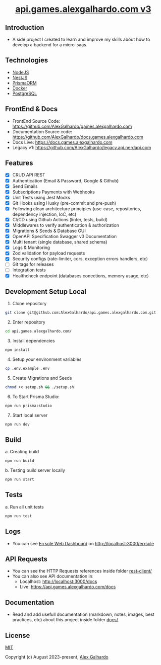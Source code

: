 <h1 align="center"><a href="https://api.games.alexgalhardo.com/" target="_blank">api.games.alexgalhardo.com v3</a></h1>

## Introduction

- A side project I created to learn and improve my skills about how to develop a backend for a micro-saas.

## Technologies
- [NodeJS](https://nodejs.org/en)
- [NestJS](https://nestjs.com/)
- [PrismaORM](https://www.prisma.io/)
- [Docker](https://docs.docker.com/)
- [PostgreSQL](https://www.postgresql.org/)

## FrontEnd & Docs
- FrontEnd Source Code: <https://github.com/AlexGalhardo/games.alexgalhardo.com>
- Documentation Source code: <https://github.com/AlexGalhardo/docs.games.alexgalhardo.com>
- Docs Live: <https://docs.games.alexgalhardo.com>
- Legacy v1: <https://github.com/AlexGalhardo/legacy.api.nerdapi.com>

## Features
- [x] CRUD API REST
- [x] Authentication (Email & Password, Google & Github)
- [x] Send Emails
- [x] Subscriptions Payments with Webhooks
- [x] Unit Tests using Jest Mocks
- [x] Git Hooks using Husky (pre-commit and pre-push)
- [x] Following clean architecture principles (use-case, repositories, dependency injection, IoC, etc)
- [x] CI/CD using Github Actions (linter, tests, build)
- [x] Middlewares to verify authentication & authorization
- [x] Migrations & Seeds & Database GUI
- [x] OpenAPI Specification Swagger v3 Documentation
- [x] Multi tenant (single database, shared schema)
- [x] Logs & Monitoring
- [x] Zod validation for payload requests
- [x] Security configs (rate-limiter, cors, exception errors handlers, etc)
- [ ] Git tags for releases
- [ ] Integration tests
- [x] Healthcheck endpoint (databases conections, memory usage, etc)

## Development Setup Local

1. Clone repository
```bash
git clone git@github.com:AlexGalhardo/api.games.alexgalhardo.com.git
```

2. Enter repository
```bash
cd api.games.alexgalhardo.com/
```

3. Install dependencies
```bash
npm install
```

4. Setup your environment variables
```bash
cp .env.example .env
```

5. Create Migrations and Seeds
```bash
chmod +x setup.sh && ./setup.sh
```

6. To Start Prisma Studio:
```bash
npm run prisma:studio
```

7. Start local server
```bash
npm run dev
```

## Build
a. Creating build
```bash
npm run build
```

b. Testing build server locally
```bash
npm run start
```

## Tests

a. Run all unit tests
```bash
npm run test
```

## Logs
- You can see [Errsole Web Dashboard](https://github.com/errsole) on <http://localhost:3000/errsole>

## API Requests

- You can see the HTTP Requests references inside folder [rest-client/](rest-client/)
- You can also see  API documentation in:
   - Localhost: <http://localhost:3000/docs>
   - Live: <https://api.games.alexgalhardo.com/docs>

## Documentation
- Read and add usefull documentation (markdown, notes, images, best practices, etc) about this project inside folder [docs/](docs/)

## License

[MIT](http://opensource.org/licenses/MIT)

Copyright (c) August 2023-present, [Alex Galhardo](https://github.com/AlexGalhardo)
